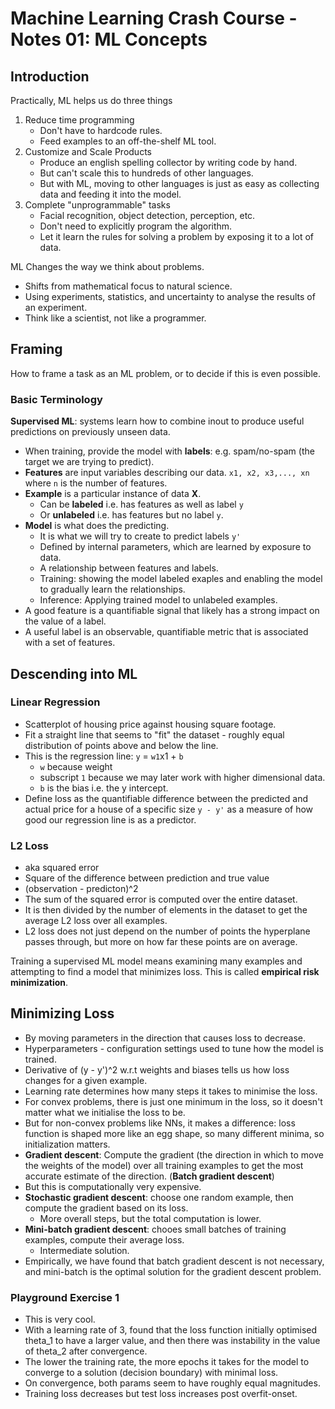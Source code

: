 # Machine Learning Crash Course - Notes 01: ML Concepts

## Introduction 
Practically, ML helps us do three things
1. Reduce time programming
	- Don't have to hardcode rules.
	- Feed examples to an off-the-shelf ML tool. 
2. Customize and Scale Products
	- Produce an english spelling collector by writing code by hand.
	- But can't scale this to hundreds of other languages.
	- But with ML, moving to other languages is just as easy as collecting data and feeding it into the model.
3. Complete "unprogrammable" tasks
	- Facial recognition, object detection, perception, etc.
	- Don't need to explicitly program the algorithm.
	- Let it learn the rules for solving a problem by exposing it to a lot of data.

ML Changes the way we think about problems.
- Shifts from mathematical focus to natural science.
- Using experiments, statistics, and uncertainty to analyse the results of an experiment.
- Think like a scientist, not like a programmer.

## Framing
How to frame a task as an ML problem, or to decide if this is even possible.

### Basic Terminology
**Supervised ML**: systems learn how to combine inout to produce useful predictions on previously unseen data.
- When training, provide the model with **labels**: e.g. spam/no-spam (the target we are trying to predict).
- **Features** are input variables describing our data. `x1, x2, x3,..., xn` where `n` is the number of features. 
- **Example** is a particular instance of data **X**.
	- Can be **labeled** i.e. has features as well as label `y` 
	- Or **unlabeled**   i.e. has features but no label `y`.
- **Model** is what does the predicting. 
	- It is what we will try to create to predict labels `y'`
	- Defined by internal parameters, which are learned by exposure to data.
	- A relationship between features and labels.
	- Training: showing the model labeled exaples and enabling the model to gradually learn the relationships. 
	- Inference: Applying trained model to unlabeled examples.
- A good feature is a quantifiable signal that likely has a strong impact on the value of a label.
- A useful label is an observable, quantifiable metric that is associated with a set of features.

## Descending into ML
### Linear Regression
- Scatterplot of housing price against housing square footage. 
- Fit a straight line that seems to "fit" the dataset - roughly equal distribution of points above and below the line.
- This is the regression line: `y` = `w1`x1 + `b`
	- `w` because weight
	- subscript `1` because we may later work with higher dimensional data.
	- `b` is the bias i.e. the y intercept.
- Define loss as the quantifiable difference between the predicted and actual price for a house of a specific size `y - y'` as a measure of how good our regression line is as a predictor.

### L2 Loss 
- aka squared error
- Square of the difference between prediction and true value
- (observation - predicton)^2
- The sum of the squared error is computed over the entire dataset.
- It is then divided by the number of elements in the dataset to get the average L2 loss over all examples.
- L2 loss does not just depend on the number of points the hyperplane passes through, but more on how far these points are on average.

Training a supervised ML model means examining many examples and attempting to find a model that minimizes loss. This is called **empirical risk minimization**.

## Minimizing Loss
- By moving parameters in the direction that causes loss to decrease.
- Hyperparameters - configuration settings used to tune how the model is trained.
- Derivative of (y - y')^2 w.r.t weights and biases tells us how loss changes for a given example.
- Learning rate determines how many steps it takes to minimise the loss.
- For convex problems, there is just one minimum in the loss, so it doesn't matter what we initialise the loss to be.
- But for non-convex problems like NNs, it makes a difference: loss function is shaped more like an egg shape, so many different minima, so initialization matters.
- **Gradient descent**: Compute the gradient (the direction in which to move the weights of the model) over all training examples to get the most accurate estimate of the direction. (**Batch gradient descent**)
- But this is computationally very expensive.
- **Stochastic gradient descent**: choose one random example, then compute the gradient based on its loss.
	- More overall steps, but the total computation is lower.
- **Mini-batch gradient descent**: chooes small batches of training examples, compute their average loss.
	- Intermediate solution.
- Empirically, we have found that batch gradient descent is not necessary, and mini-batch is the optimal solution for the gradient descent problem.


### Playground Exercise 1
- This is very cool.
- With a learning rate of 3, found that the loss function initially optimised theta_1 to have a larger value, and then there was instability in the value of theta_2 after convergence.
- The lower the training rate, the more epochs it takes for the model to converge to a solution (decision boundary) with minimal loss.
- On convergence, both params seem to have roughly equal magnitudes.
- Training loss decreases but test loss increases post overfit-onset.